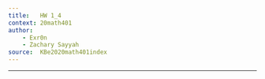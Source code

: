 ```yaml
---
title:   HW 1_4
context: 20math401
author:  
	- Exr0n
	- Zachary Sayyah
source:  KBe2020math401index
---
```



---
